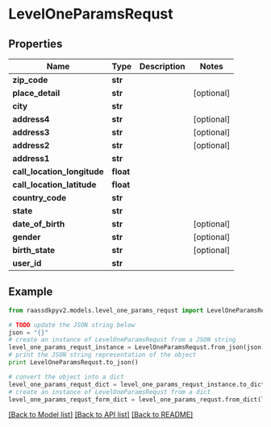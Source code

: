 # LevelOneParamsRequst


## Properties
Name | Type | Description | Notes
------------ | ------------- | ------------- | -------------
**zip_code** | **str** |  | 
**place_detail** | **str** |  | [optional] 
**city** | **str** |  | 
**address4** | **str** |  | [optional] 
**address3** | **str** |  | [optional] 
**address2** | **str** |  | [optional] 
**address1** | **str** |  | 
**call_location_longitude** | **float** |  | 
**call_location_latitude** | **float** |  | 
**country_code** | **str** |  | 
**state** | **str** |  | 
**date_of_birth** | **str** |  | [optional] 
**gender** | **str** |  | [optional] 
**birth_state** | **str** |  | [optional] 
**user_id** | **str** |  | 

## Example

```python
from raassdkpyv2.models.level_one_params_requst import LevelOneParamsRequst

# TODO update the JSON string below
json = "{}"
# create an instance of LevelOneParamsRequst from a JSON string
level_one_params_requst_instance = LevelOneParamsRequst.from_json(json)
# print the JSON string representation of the object
print LevelOneParamsRequst.to_json()

# convert the object into a dict
level_one_params_requst_dict = level_one_params_requst_instance.to_dict()
# create an instance of LevelOneParamsRequst from a dict
level_one_params_requst_form_dict = level_one_params_requst.from_dict(level_one_params_requst_dict)
```
[[Back to Model list]](../README.md#documentation-for-models) [[Back to API list]](../README.md#documentation-for-api-endpoints) [[Back to README]](../README.md)


